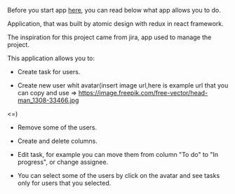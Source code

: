 Before you start app <a href="https://StefanStefanovic94.github.io/deploy-task-board">here</a>, you can read below what app allows you to do.

Application, that was built by atomic design with redux in react framework. 

The inspiration for this project came from jira, app used to manage the project.

This application allows you to:

* Create task for users. 

* Create new user whit avatar(insert image url,here is example url that you can copy and use => 
https://image.freepik.com/free-vector/head-man_1308-33466.jpg 

<=)

* Remove some of the users.

* Create and delete columns.

* Edit task, for example you can move them from column "To do" to "In progress", or change assignee.

* You can select some of the users by click on the avatar and see tasks only for users that you selected.


